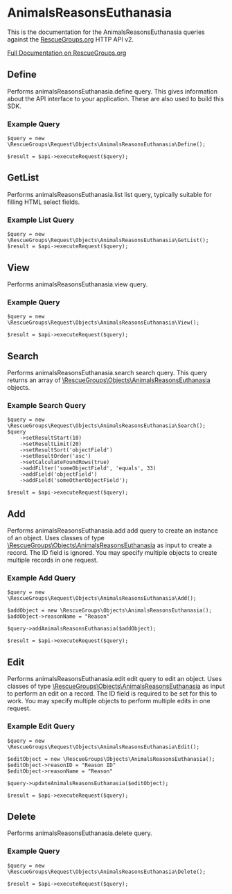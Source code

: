 # AnimalsReasonsEuthanasia

This is the documentation for the AnimalsReasonsEuthanasia queries against the [RescueGroups.org](https://www.rescuegroups.org/) HTTP API v2.

[Full Documentation on RescueGroups.org](https://userguide.rescuegroups.org/display/APIDG/Object+definitions#Objectdefinitions-animalsReasonsEuthanasia)

## Define






Performs animalsReasonsEuthanasia.define query. This gives information about the API interface to your application. These are also used to build this SDK.

### Example Query

    $query = new \RescueGroups\Request\Objects\AnimalsReasonsEuthanasia\Define();

    $result = $api->executeRequest($query);


## GetList


Performs animalsReasonsEuthanasia.list list query, typically suitable for filling HTML select fields.

### Example List Query

    $query = new \RescueGroups\Request\Objects\AnimalsReasonsEuthanasia\GetList();
    $result = $api->executeRequest($query);






## View







Performs animalsReasonsEuthanasia.view query.

### Example Query

    $query = new \RescueGroups\Request\Objects\AnimalsReasonsEuthanasia\View();

    $result = $api->executeRequest($query);


## Search

Performs animalsReasonsEuthanasia.search search query. This query returns an array of [\RescueGroups\Objects\AnimalsReasonsEuthanasia](../../src/Objects/AnimalsReasonsEuthanasia.php) objects.

### Example Search Query

    $query = new \RescueGroups\Request\Objects\AnimalsReasonsEuthanasia\Search();
    $query
        ->setResultStart(10)
        ->setResultLimit(20)
        ->setResultSort('objectField')
        ->setResultOrder('asc')
        ->setCalculateFoundRows(true)
        ->addFilter('someObjectField', 'equals', 33)
        ->addField('objectField')
        ->addField('someOtherObjectField');

    $result = $api->executeRequest($query);







## Add




Performs animalsReasonsEuthanasia.add add query to create an instance of an object. Uses classes of type [\RescueGroups\Objects\AnimalsReasonsEuthanasia](../../src/Objects/AnimalsReasonsEuthanasia.php) as input to create a record. The ID field is ignored. You may specify multiple objects to create multiple records in one request.

### Example Add Query

    $query = new \RescueGroups\Request\Objects\AnimalsReasonsEuthanasia\Add();

    $addObject = new \RescueGroups\Objects\AnimalsReasonsEuthanasia();
    $addObject->reasonName = "Reason"

    $query->addAnimalsReasonsEuthanasia($addObject);

    $result = $api->executeRequest($query);




## Edit



Performs animalsReasonsEuthanasia.edit edit query to edit an object. Uses classes of type [\RescueGroups\Objects\AnimalsReasonsEuthanasia](../../src/Objects/AnimalsReasonsEuthanasia.php) as input to perform an edit on a record. The ID field is required to be set for this to work. You may specify multiple objects to perform multiple edits in one request.

### Example Edit Query

    $query = new \RescueGroups\Request\Objects\AnimalsReasonsEuthanasia\Edit();

    $editObject = new \RescueGroups\Objects\AnimalsReasonsEuthanasia();
    $editObject->reasonID = "Reason ID"
    $editObject->reasonName = "Reason"

    $query->updateAnimalsReasonsEuthanasia($editObject);

    $result = $api->executeRequest($query);





## Delete







Performs animalsReasonsEuthanasia.delete query.

### Example Query

    $query = new \RescueGroups\Request\Objects\AnimalsReasonsEuthanasia\Delete();

    $result = $api->executeRequest($query);


